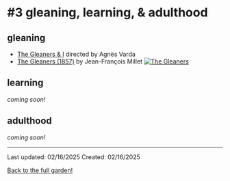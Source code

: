 # #3 gleaning, learning, & adulthood

## gleaning

* [The Gleaners & I](https://en.wikipedia.org/wiki/The_Gleaners_and_I) directed by Agnès Varda 
* [The Gleaners (1857)](https://en.wikipedia.org/wiki/The_Gleaners) by Jean-François Millet
[![The Gleaners](https://upload.wikimedia.org/wikipedia/commons/thumb/1/1f/Jean-Fran%C3%A7ois_Millet_-_Gleaners_-_Google_Art_Project_2.jpg/1920px-Jean-Fran%C3%A7ois_Millet_-_Gleaners_-_Google_Art_Project_2.jpg)](https://upload.wikimedia.org/wikipedia/commons/thumb/1/1f/Jean-Fran%C3%A7ois_Millet_-_Gleaners_-_Google_Art_Project_2.jpg/1920px-Jean-Fran%C3%A7ois_Millet_-_Gleaners_-_Google_Art_Project_2.jpg)

## learning 

*coming soon!*

## adulthood 

*coming soon!*

------------
Last updated: 02/16/2025
Created: 02/16/2025

[Back to the full garden!](./index.md)